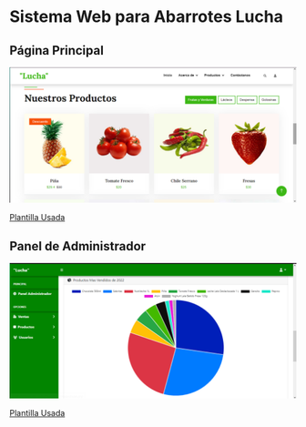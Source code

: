 # Sistema Web para Abarrotes Lucha

## Página Principal

![texto_alternativo](/img/captura.png)

[Plantilla Usada](https://themewagon.com/themes/free-bootstrap-5-html5-organic-food-website-template-foody/)

## Panel de Administrador

![texto_alternativo](/img/capturaadministrador.png)

[Plantilla Usada](https://startbootstrap.com/template/sb-admin)
